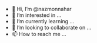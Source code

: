 - 👋 Hi, I’m @nazmonnahar
- 👀 I’m interested in ...
- 🌱 I’m currently learning ...
- 💞️ I’m looking to collaborate on ...
- 📫 How to reach me ...

<!---
nazmonnahar/nazmonnahar is a ✨ special ✨ repository because its `README.md` (this file) appears on your GitHub profile.
You can click the Preview link to take a look at your changes.
--->
